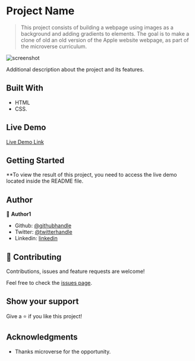# Project Name

> This project consists of building a webpage using images as a background and adding gradients to elements. The goal is to make a clone of old an old version of the Apple website webpage, as part of the microverse curriculum.

![screenshot](.assets/images/screenshot.png)

Additional description about the project and its features.

## Built With

- HTML
- CSS.

## Live Demo

[Live Demo Link](https://rawcdn.githack.com/wrakc/apple-clone/1f15ad43509a8332066e65074c5bc16b67d807b6/index.html)


## Getting Started

**To view the result of this project, you need to access the live demo located inside the README file.


## Author
👤 **Author1**

- Github: [@githubhandle](https://github.com/wrakc)
- Twitter: [@twitterhandle](https://twitter.com/carlosveig)
- Linkedin: [linkedin](https://linkedin.com/chveiga)


## 🤝 Contributing

Contributions, issues and feature requests are welcome!

Feel free to check the [issues page](issues/).

## Show your support

Give a ⭐️ if you like this project!

## Acknowledgments

- Thanks microverse for the opportunity.
